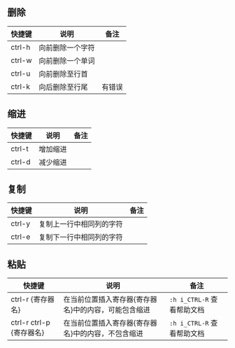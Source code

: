 ---
---
<link rel="stylesheet" type="text/css" href="../css/common.css"/>

## 删除

|快捷键|说明|备注|
|-|-|-|
|ctrl-h|向前删除一个字符||
|ctrl-w|向前删除一个单词||
|ctrl-u|向前删除至行首||
|ctrl-k|向后删除至行尾|有错误|

## 缩进

|快捷键|说明|备注|
|-|-|-|
|ctrl-t|增加缩进||
|ctrl-d|减少缩进||

## 复制

|快捷键|说明|备注|
|-|-|-|
|ctrl-y|复制上一行中相同列的字符||
|ctrl-e|复制下一行中相同列的字符||

## 粘贴

|快捷键|说明|备注|
|-|-|-|
|ctrl-r {寄存器名}|在当前位置插入寄存器{寄存器名}中的内容，可能包含缩进|`:h i_CTRL-R` 查看帮助文档|
|ctrl-r ctrl-p {寄存器名}|在当前位置插入寄存器{寄存器名}中的内容，不包含缩进|`:h i_CTRL-R` 查看帮助文档|

<script type="text/javascript" src="../js/md.js"></script>
<script>
setHeader("Vim插入模式中的快捷键");
</script>
